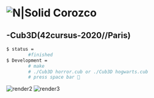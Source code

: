 # ![N|Solid](https://i.ibb.co/vsr6w99/original.png) Corozco
## -Cub3D(42cursus-2020//Paris)

```sh
$ status =
    	#finished
$ Development =
        # make
        # ./Cub3D horror.cub or ./Cub3D hogwarts.cub
        # press space bar 👊
```

![render2](images/image2.png)
![render3](images/image3.png)

